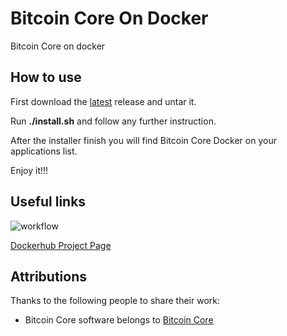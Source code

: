 # Bitcoin Core On Docker

Bitcoin Core on docker

## How to use

First download the [latest](https://github.com/LordRafa/BitcoinCoreOnDocker/releases/latest) release and untar it.

Run **./install.sh** and follow any further instruction.

After the installer finish you will find Bitcoin Core Docker on your applications list.

Enjoy it!!!

## Useful links

![workflow](https://github.com/LordRafa/BitcoinCoreOnDocker/actions/workflows/cd.yml/badge.svg)

[Dockerhub Project Page](https://hub.docker.com/r/lordrafa/bitcoin-core)


## Attributions

Thanks to the following people to share their work:

* Bitcoin Core software belongs to [Bitcoin Core](https://github.com/bitcoin/bitcoin)
